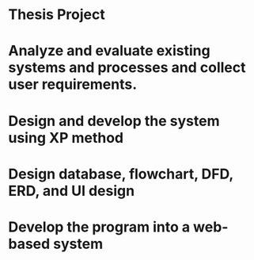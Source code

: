 # Thesis Project
# Analyze and evaluate existing systems and processes and collect user requirements.
# Design and develop the system using XP method
# Design database, flowchart, DFD, ERD, and UI design
# Develop the program into a web-based system
